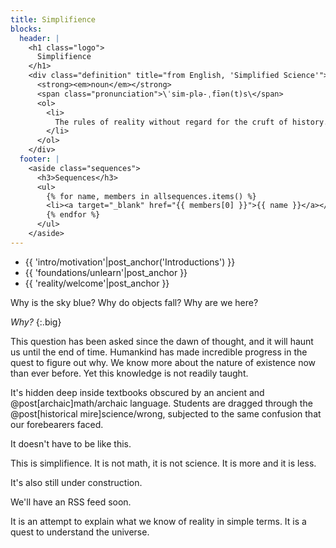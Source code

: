 ```yaml
---
title: Simplifience
blocks:
  header: |
    <h1 class="logo">
      Simplifience
    </h1>
    <div class="definition" title="from English, 'Simplified Science'">
      <strong><em>noun</em></strong>
      <span class="pronunciation">\ˈsim-plə-ˌfīən(t)s\</span>
      <ol>
        <li>
          The rules of reality without regard for the cruft of history.
        </li>
      </ol>
    </div>
  footer: |
    <aside class="sequences">
      <h3>Sequences</h3>
      <ul>
        {% for name, members in allsequences.items() %}
        <li><a target="_blank" href="{{ members[0] }}">{{ name }}</a></li>
        {% endfor %}
      </ul>
    </aside>
---
```


<div class="nav asides">
  <div class="block">
    <!--<h3>Start here</h3>-->
    <aside class="info">
      <ul>
        <li>{{ 'intro/motivation'|post_anchor('Introductions') }}</li>
        <li>{{ 'foundations/unlearn'|post_anchor }}</li>
        <li>{{ 'reality/welcome'|post_anchor }}</li>
      </ul>
    </aside>
  </div>
  <div class="block" style="display: none">
    <h3>What's new</h3>
    <aside class="info">
      <ul>
        {% for page in new %}
        <li>{{ page|post_anchor }}</li>
        {% endfor %}
      </ul>
    </aside>
  </div>
</div>

Why is the sky blue? Why do objects fall? Why are we here?

*Why?*
{:.big}

This question has been asked since the dawn of thought, and it will haunt us until the end of time. Humankind has made incredible progress in the quest to figure out why. We know more about the nature of existence now than ever before. Yet this knowledge is not readily taught.

It's hidden deep inside textbooks obscured by an ancient and @post[archaic]math/archaic language. Students are dragged through the @post[historical mire]science/wrong, subjected to the same confusion that our forebearers faced.

It doesn't have to be like this.

This is simplifience. It is not math, it is not science. It is more and it is less.

<aside class="info" markdown="block">
It's also still under construction.

We'll have an RSS feed soon.
</aside>

It is an attempt to explain what we know of reality in simple terms. It is a quest to understand the universe.


